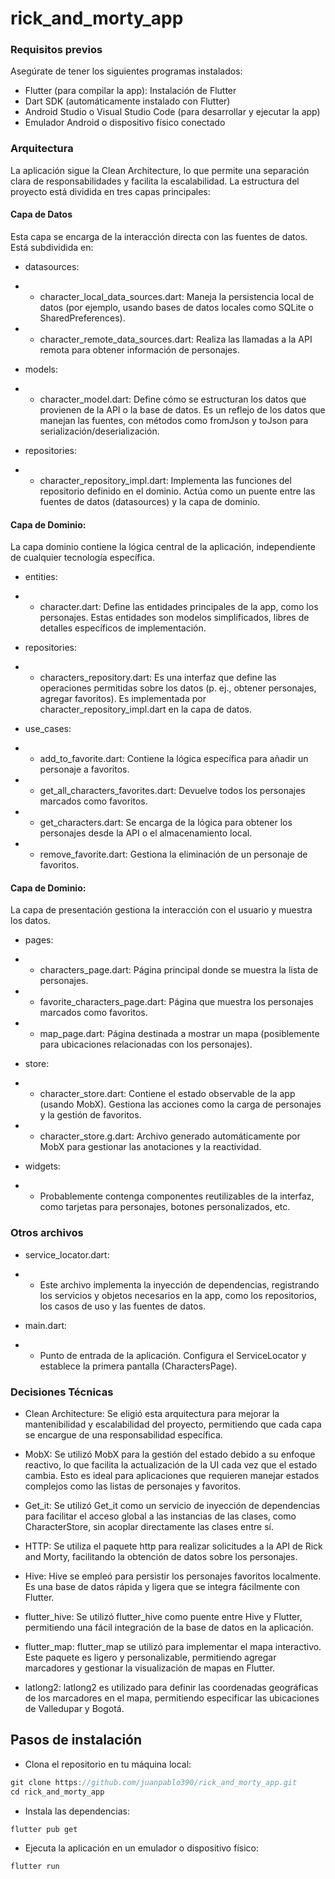 # rick_and_morty_app

### Requisitos previos

Asegúrate de tener los siguientes programas instalados:

- Flutter (para compilar la app): Instalación de Flutter
- Dart SDK (automáticamente instalado con Flutter)
- Android Studio o Visual Studio Code (para desarrollar y ejecutar la app)
- Emulador Android o dispositivo físico conectado

### Arquitectura
La aplicación sigue la Clean Architecture, lo que permite una separación clara de responsabilidades y facilita la escalabilidad. La estructura del proyecto está dividida en tres capas principales:

#### Capa de Datos

Esta capa se encarga de la interacción directa con las fuentes de datos. Está subdividida en:

- datasources:

- - character_local_data_sources.dart: Maneja la persistencia local de datos (por ejemplo, usando bases de    datos locales como SQLite o SharedPreferences).

- - character_remote_data_sources.dart: Realiza las llamadas a la API remota para obtener información de personajes.

- models:

- - character_model.dart: Define cómo se estructuran los datos que provienen de la API o la base de datos. Es un reflejo de los datos que manejan las fuentes, con métodos como fromJson y toJson para serialización/deserialización.

- repositories:

- - character_repository_impl.dart: Implementa las funciones del repositorio definido en el dominio. Actúa como un puente entre las fuentes de datos (datasources) y la capa de dominio.

#### Capa de Dominio:

La capa dominio contiene la lógica central de la aplicación, independiente de cualquier tecnología específica.

- entities:

- - character.dart: Define las entidades principales de la app, como los personajes. Estas entidades son modelos simplificados, libres de detalles específicos de implementación.

- repositories:

- - characters_repository.dart: Es una interfaz que define las operaciones permitidas sobre los datos (p. ej., obtener personajes, agregar favoritos). Es implementada por character_repository_impl.dart en la capa de datos.

- use_cases:

- - add_to_favorite.dart: Contiene la lógica específica para añadir un personaje a favoritos.
- - get_all_characters_favorites.dart: Devuelve todos los personajes marcados como favoritos.
- - get_characters.dart: Se encarga de la lógica para obtener los personajes desde la API o el almacenamiento local.
- - remove_favorite.dart: Gestiona la eliminación de un personaje de favoritos.

#### Capa de Dominio:

La capa de presentación gestiona la interacción con el usuario y muestra los datos.

- pages:

- - characters_page.dart: Página principal donde se muestra la lista de personajes.
- - favorite_characters_page.dart: Página que muestra los personajes marcados como favoritos.
- - map_page.dart: Página destinada a mostrar un mapa (posiblemente para ubicaciones relacionadas con los personajes).

- store:

- - character_store.dart: Contiene el estado observable de la app (usando MobX). Gestiona las acciones como la carga de personajes y la gestión de favoritos.
- - character_store.g.dart: Archivo generado automáticamente por MobX para gestionar las anotaciones y la reactividad.

- widgets:

- - Probablemente contenga componentes reutilizables de la interfaz, como tarjetas para personajes, botones personalizados, etc.

### Otros archivos

- service_locator.dart:

- - Este archivo implementa la inyección de dependencias, registrando los servicios y objetos necesarios en la app, como los repositorios, los casos de uso y las fuentes de datos.

- main.dart:

- - Punto de entrada de la aplicación. Configura el ServiceLocator y establece la primera pantalla (CharactersPage).

### Decisiones Técnicas

- Clean Architecture: Se eligió esta arquitectura para mejorar la mantenibilidad y escalabilidad del proyecto, permitiendo que cada capa se encargue de una responsabilidad específica.

- MobX: Se utilizó MobX para la gestión del estado debido a su enfoque reactivo, lo que facilita la actualización de la UI cada vez que el estado cambia. Esto es ideal para aplicaciones que requieren manejar estados complejos como las listas de personajes y favoritos.

- Get_it: Se utilizó Get_it como un servicio de inyección de dependencias para facilitar el acceso global a las instancias de las clases, como CharacterStore, sin acoplar directamente las clases entre sí.

- HTTP: Se utiliza el paquete http para realizar solicitudes a la API de Rick and Morty, facilitando la obtención de datos sobre los personajes.

- Hive: Hive se empleó para persistir los personajes favoritos localmente. Es una base de datos rápida y ligera que se integra fácilmente con Flutter.

- flutter_hive: Se utilizó flutter_hive como puente entre Hive y Flutter, permitiendo una fácil integración de la base de datos en la aplicación.

- flutter_map: flutter_map se utilizó para implementar el mapa interactivo. Este paquete es ligero y personalizable, permitiendo agregar marcadores y gestionar la visualización de mapas en Flutter.

- latlong2: latlong2 es utilizado para definir las coordenadas geográficas de los marcadores en el mapa, permitiendo especificar las ubicaciones de Valledupar y Bogotá.

## Pasos de instalación

- Clona el repositorio en tu máquina local:

```javascript
git clone https://github.com/juanpablo390/rick_and_morty_app.git
cd rick_and_morty_app
```
- Instala las dependencias:

```
flutter pub get
```

- Ejecuta la aplicación en un emulador o dispositivo físico:

```
flutter run
```